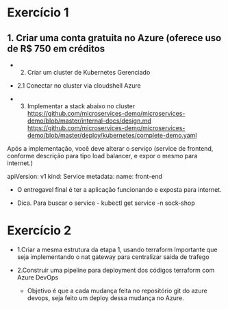 # Exercício 1
## 1. Criar uma conta gratuita no Azure (oferece uso de R$ 750 em créditos

- 2. Criar um cluster de Kubernetes Gerenciado

- 2.1 Conectar no cluster via cloudshell Azure

- 3. Implementar a stack abaixo no cluster
https://github.com/microservices-demo/microservices-demo/blob/master/internal-docs/design.md
https://github.com/microservices-demo/microservices-demo/blob/master/deploy/kubernetes/complete-demo.yaml

Após a implementação, você deve alterar o serviço (service de frontend, conforme descrição para tipo load balancer, e expor o mesmo para internet.)

apiVersion: v1
kind: Service
metadata:
  name: front-end

* O entregavel final é ter a aplicação funcionando e exposta para internet.

* Dica. Para buscar o service - kubectl get service -n sock-shop

# Exercício 2
- 1.Criar a mesma estrutura da etapa 1, usando terraform
Importante que seja implementando o nat gateway para centralizar saida de trafego

- 2.Construir uma pipeline para deployment dos códigos terraform com Azure DevOps
  - Objetivo é que a cada mudança feita no repositório git do azure devops, seja feito um deploy dessa mudança no Azure.
